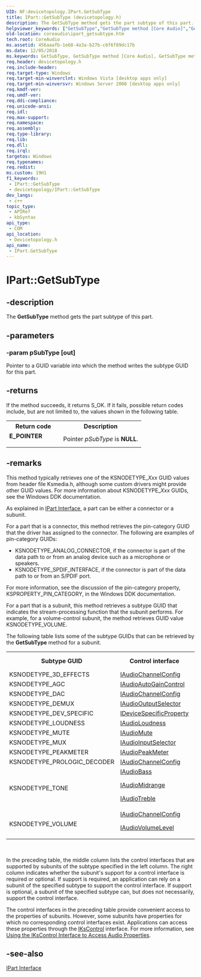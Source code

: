 ```yaml
---
UID: NF:devicetopology.IPart.GetSubType
title: IPart::GetSubType (devicetopology.h)
description: The GetSubType method gets the part subtype of this part.
helpviewer_keywords: ["GetSubType","GetSubType method [Core Audio]","GetSubType method [Core Audio]","IPart interface","IPart interface [Core Audio]","GetSubType method","IPart.GetSubType","IPart::GetSubType","IPartGetSubType","coreaudio.ipart_getsubtype","devicetopology/IPart::GetSubType"]
old-location: coreaudio\ipart_getsubtype.htm
tech.root: CoreAudio
ms.assetid: 456aaafb-1e68-4a3a-b27b-c6f6f89dc17b
ms.date: 12/05/2018
ms.keywords: GetSubType, GetSubType method [Core Audio], GetSubType method [Core Audio],IPart interface, IPart interface [Core Audio],GetSubType method, IPart.GetSubType, IPart::GetSubType, IPartGetSubType, coreaudio.ipart_getsubtype, devicetopology/IPart::GetSubType
req.header: devicetopology.h
req.include-header: 
req.target-type: Windows
req.target-min-winverclnt: Windows Vista [desktop apps only]
req.target-min-winversvr: Windows Server 2008 [desktop apps only]
req.kmdf-ver: 
req.umdf-ver: 
req.ddi-compliance: 
req.unicode-ansi: 
req.idl: 
req.max-support: 
req.namespace: 
req.assembly: 
req.type-library: 
req.lib: 
req.dll: 
req.irql: 
targetos: Windows
req.typenames: 
req.redist: 
ms.custom: 19H1
f1_keywords:
 - IPart::GetSubType
 - devicetopology/IPart::GetSubType
dev_langs:
 - c++
topic_type:
 - APIRef
 - kbSyntax
api_type:
 - COM
api_location:
 - Devicetopology.h
api_name:
 - IPart.GetSubType
---
```


# IPart::GetSubType


## -description

The <b>GetSubType</b> method gets the part subtype of this part.

## -parameters

### -param pSubType [out]

Pointer to a GUID variable into which the method writes the subtype GUID for this part.

## -returns

If the method succeeds, it returns S_OK. If it fails, possible return codes include, but are not limited to, the values shown in the following table.

<table>
<tr>
<th>Return code</th>
<th>Description</th>
</tr>
<tr>
<td width="40%">
<dl>
<dt><b>E_POINTER</b></dt>
</dl>
</td>
<td width="60%">
Pointer <i>pSubType</i> is <b>NULL</b>.

</td>
</tr>
</table>

## -remarks

This method typically retrieves one of the KSNODETYPE_<i>Xxx</i> GUID values from header file Ksmedia.h, although some custom drivers might provide other GUID values. For more information about KSNODETYPE_<i>Xxx</i> GUIDs, see the Windows DDK documentation.

As explained in <a href="https://docs.microsoft.com/windows/desktop/api/devicetopology/nn-devicetopology-ipart">IPart Interface</a>, a part can be either a connector or a subunit.

For a part that is a connector, this method retrieves the pin-category GUID that the driver has assigned to the connector. The following are examples of pin-category GUIDs:

<ul>
<li>KSNODETYPE_ANALOG_CONNECTOR, if the connector is part of the data path to or from an analog device such as a microphone or speakers.</li>
<li>KSNODETYPE_SPDIF_INTERFACE, if the connector is part of the data path to or from an S/PDIF port.</li>
</ul>
For more information, see the discussion of the pin-category property, KSPROPERTY_PIN_CATEGORY, in the Windows DDK documentation.

For a part that is a subunit, this method retrieves a subtype GUID that indicates the stream-processing function that the subunit performs. For example, for a volume-control subunit, the method retrieves GUID value KSNODETYPE_VOLUME.

The following table lists some of the subtype GUIDs that can be retrieved by the <b>GetSubType</b> method for a subunit.

<table>
<tr>
<th>Subtype GUID
            </th>
<th>Control interface
            </th>
<th>Required or optional
            </th>
</tr>
<tr>
<td>KSNODETYPE_3D_EFFECTS</td>
<td>
<a href="https://docs.microsoft.com/windows/desktop/api/devicetopology/nn-devicetopology-iaudiochannelconfig">IAudioChannelConfig</a>
</td>
<td>Optional</td>
</tr>
<tr>
<td>KSNODETYPE_AGC</td>
<td>
<a href="https://docs.microsoft.com/windows/desktop/api/devicetopology/nn-devicetopology-iaudioautogaincontrol">IAudioAutoGainControl</a>
</td>
<td>Required</td>
</tr>
<tr>
<td>KSNODETYPE_DAC</td>
<td>
<a href="https://docs.microsoft.com/windows/desktop/api/devicetopology/nn-devicetopology-iaudiochannelconfig">IAudioChannelConfig</a>
</td>
<td>Optional</td>
</tr>
<tr>
<td>KSNODETYPE_DEMUX</td>
<td>
<a href="https://docs.microsoft.com/windows/desktop/api/devicetopology/nn-devicetopology-iaudiooutputselector">IAudioOutputSelector</a>
</td>
<td>Required</td>
</tr>
<tr>
<td>KSNODETYPE_DEV_SPECIFIC</td>
<td>
<a href="https://docs.microsoft.com/windows/desktop/api/devicetopology/nn-devicetopology-idevicespecificproperty">IDeviceSpecificProperty</a>
</td>
<td>Required</td>
</tr>
<tr>
<td>KSNODETYPE_LOUDNESS</td>
<td>
<a href="https://docs.microsoft.com/windows/desktop/api/devicetopology/nn-devicetopology-iaudioloudness">IAudioLoudness</a>
</td>
<td>Required</td>
</tr>
<tr>
<td>KSNODETYPE_MUTE</td>
<td>
<a href="https://docs.microsoft.com/windows/desktop/api/devicetopology/nn-devicetopology-iaudiomute">IAudioMute</a>
</td>
<td>Required</td>
</tr>
<tr>
<td>KSNODETYPE_MUX</td>
<td>
<a href="https://docs.microsoft.com/windows/desktop/api/devicetopology/nn-devicetopology-iaudioinputselector">IAudioInputSelector</a>
</td>
<td>Required</td>
</tr>
<tr>
<td>KSNODETYPE_PEAKMETER</td>
<td>
<a href="https://docs.microsoft.com/windows/desktop/api/devicetopology/nn-devicetopology-iaudiopeakmeter">IAudioPeakMeter</a>
</td>
<td>Required</td>
</tr>
<tr>
<td>KSNODETYPE_PROLOGIC_DECODER</td>
<td>
<a href="https://docs.microsoft.com/windows/desktop/api/devicetopology/nn-devicetopology-iaudiochannelconfig">IAudioChannelConfig</a>
</td>
<td>Optional</td>
</tr>
<tr>
<td>KSNODETYPE_TONE</td>
<td>
<a href="https://docs.microsoft.com/windows/desktop/api/devicetopology/nn-devicetopology-iaudiobass">IAudioBass</a>

<a href="https://docs.microsoft.com/windows/desktop/api/devicetopology/nn-devicetopology-iaudiomidrange">IAudioMidrange</a>



<a href="https://docs.microsoft.com/windows/desktop/api/devicetopology/nn-devicetopology-iaudiotreble">IAudioTreble</a>


</td>
<td>OptionalOptional

Optional

</td>
</tr>
<tr>
<td>KSNODETYPE_VOLUME</td>
<td>
<a href="https://docs.microsoft.com/windows/desktop/api/devicetopology/nn-devicetopology-iaudiochannelconfig">IAudioChannelConfig</a>

<a href="https://docs.microsoft.com/windows/desktop/api/devicetopology/nn-devicetopology-iaudiovolumelevel">IAudioVolumeLevel</a>


</td>
<td>OptionalRequired

</td>
</tr>
</table>
 

In the preceding table, the middle column lists the control interfaces that are supported by subunits of the subtype specified in the left column. The right column indicates whether the subunit's support for a control interface is required or optional. If support is required, an application can rely on a subunit of the specified subtype to support the control interface. If support is optional, a subunit of the specified subtype can, but does not necessarily, support the control interface.

The control interfaces in the preceding table provide convenient access to the properties of subunits. However, some subunits have properties for which no corresponding control interfaces exist. Applications can access these properties through the <a href="https://docs.microsoft.com/windows-hardware/drivers/ddi/content/ksproxy/nn-ksproxy-ikscontrol">IKsControl</a> interface. For more information, see <a href="https://docs.microsoft.com/windows/desktop/CoreAudio/using-the-ikscontrol-interface-to-access-audio-properties">Using the IKsControl Interface to Access Audio Properties</a>.

## -see-also

<a href="https://docs.microsoft.com/windows/desktop/api/devicetopology/nn-devicetopology-ipart">IPart Interface</a>

